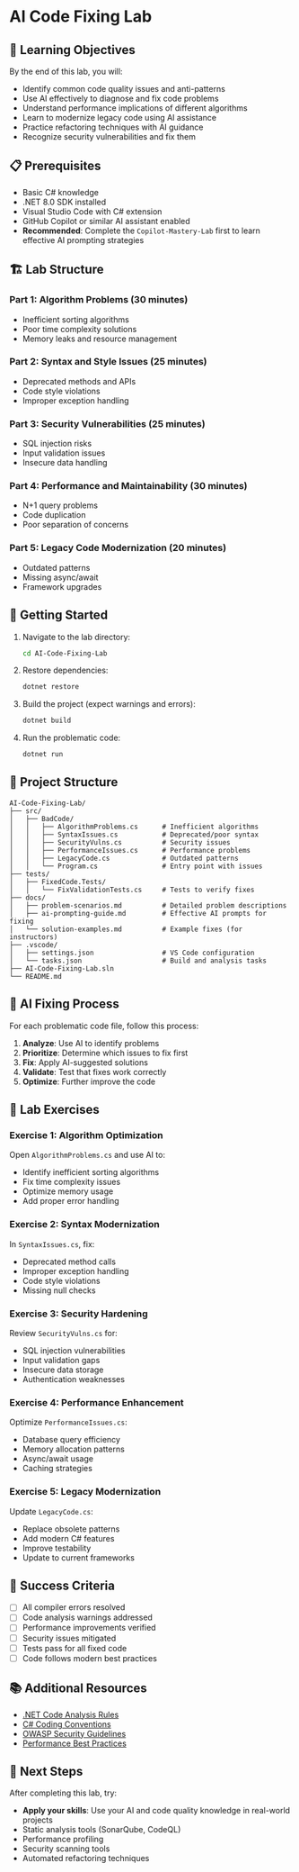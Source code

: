 # AI Code Fixing Lab

## 🎯 Learning Objectives
By the end of this lab, you will:
- Identify common code quality issues and anti-patterns
- Use AI effectively to diagnose and fix code problems
- Understand performance implications of different algorithms
- Learn to modernize legacy code using AI assistance
- Practice refactoring techniques with AI guidance
- Recognize security vulnerabilities and fix them

## 📋 Prerequisites
- Basic C# knowledge
- .NET 8.0 SDK installed
- Visual Studio Code with C# extension
- GitHub Copilot or similar AI assistant enabled
- **Recommended**: Complete the `Copilot-Mastery-Lab` first to learn effective AI prompting strategies

## 🏗️ Lab Structure

### Part 1: Algorithm Problems (30 minutes)
- Inefficient sorting algorithms
- Poor time complexity solutions
- Memory leaks and resource management

### Part 2: Syntax and Style Issues (25 minutes)
- Deprecated methods and APIs
- Code style violations
- Improper exception handling

### Part 3: Security Vulnerabilities (25 minutes)
- SQL injection risks
- Input validation issues
- Insecure data handling

### Part 4: Performance and Maintainability (30 minutes)
- N+1 query problems
- Code duplication
- Poor separation of concerns

### Part 5: Legacy Code Modernization (20 minutes)
- Outdated patterns
- Missing async/await
- Framework upgrades

## 🚀 Getting Started

1. Navigate to the lab directory:
   ```bash
   cd AI-Code-Fixing-Lab
   ```

2. Restore dependencies:
   ```bash
   dotnet restore
   ```

3. Build the project (expect warnings and errors):
   ```bash
   dotnet build
   ```

4. Run the problematic code:
   ```bash
   dotnet run
   ```

## 📁 Project Structure
```
AI-Code-Fixing-Lab/
├── src/
│   ├── BadCode/
│   │   ├── AlgorithmProblems.cs      # Inefficient algorithms
│   │   ├── SyntaxIssues.cs           # Deprecated/poor syntax
│   │   ├── SecurityVulns.cs          # Security issues
│   │   ├── PerformanceIssues.cs      # Performance problems
│   │   ├── LegacyCode.cs             # Outdated patterns
│   │   └── Program.cs                # Entry point with issues
├── tests/
│   ├── FixedCode.Tests/
│   │   └── FixValidationTests.cs     # Tests to verify fixes
├── docs/
│   ├── problem-scenarios.md          # Detailed problem descriptions
│   ├── ai-prompting-guide.md         # Effective AI prompts for fixing
│   └── solution-examples.md          # Example fixes (for instructors)
├── .vscode/
│   ├── settings.json                 # VS Code configuration
│   └── tasks.json                    # Build and analysis tasks
├── AI-Code-Fixing-Lab.sln
└── README.md
```

## 🤖 AI Fixing Process

For each problematic code file, follow this process:

1. **Analyze**: Use AI to identify problems
2. **Prioritize**: Determine which issues to fix first
3. **Fix**: Apply AI-suggested solutions
4. **Validate**: Test that fixes work correctly
5. **Optimize**: Further improve the code

## 📝 Lab Exercises

### Exercise 1: Algorithm Optimization
Open `AlgorithmProblems.cs` and use AI to:
- Identify inefficient sorting algorithms
- Fix time complexity issues
- Optimize memory usage
- Add proper error handling

### Exercise 2: Syntax Modernization
In `SyntaxIssues.cs`, fix:
- Deprecated method calls
- Improper exception handling
- Code style violations
- Missing null checks

### Exercise 3: Security Hardening
Review `SecurityVulns.cs` for:
- SQL injection vulnerabilities
- Input validation gaps
- Insecure data storage
- Authentication weaknesses

### Exercise 4: Performance Enhancement
Optimize `PerformanceIssues.cs`:
- Database query efficiency
- Memory allocation patterns
- Async/await usage
- Caching strategies

### Exercise 5: Legacy Modernization
Update `LegacyCode.cs`:
- Replace obsolete patterns
- Add modern C# features
- Improve testability
- Update to current frameworks

## 🎯 Success Criteria
- [ ] All compiler errors resolved
- [ ] Code analysis warnings addressed
- [ ] Performance improvements verified
- [ ] Security issues mitigated
- [ ] Tests pass for all fixed code
- [ ] Code follows modern best practices

## 📚 Additional Resources
- [.NET Code Analysis Rules](https://docs.microsoft.com/en-us/dotnet/fundamentals/code-analysis/)
- [C# Coding Conventions](https://docs.microsoft.com/en-us/dotnet/csharp/fundamentals/coding-style/)
- [OWASP Security Guidelines](https://owasp.org/)
- [Performance Best Practices](https://docs.microsoft.com/en-us/dotnet/core/tutorials/benchmarking)

## 🏁 Next Steps
After completing this lab, try:
- **Apply your skills**: Use your AI and code quality knowledge in real-world projects
- Static analysis tools (SonarQube, CodeQL)
- Performance profiling
- Security scanning tools
- Automated refactoring techniques
